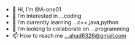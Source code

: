 - 👋 Hi, I’m @A-one01
- 👀 I’m interested in ...coding
- 🌱 I’m currently learning ...c++,java,python
- 💞️ I’m looking to collaborate on ...programming
- 📫 How to reach me ...ahad6326@gmail.com

<!---
A-one01/A-one01 is a ✨ special ✨ repository because its `README.md` (this file) appears on your GitHub profile.
You can click the Preview link to take a look at your changes.
--->
